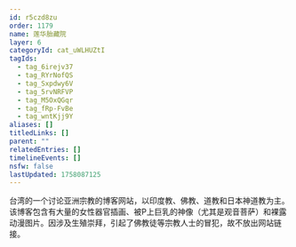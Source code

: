```yaml
---
id: r5czd8zu
order: 1179
name: 莲华胎藏院
layer: 6
categoryId: cat_uWLHUZtI
tagIds:
  - tag_6irejv37
  - tag_RYrNofQS
  - tag_Sxpdwy6V
  - tag_5rvNRFVP
  - tag_M5OxQGqr
  - tag_fRp-FvBe
  - tag_wntKjj9Y
aliases: []
titledLinks: []
parent: ""
relatedEntries: []
timelineEvents: []
nsfw: false
lastUpdated: 1758087125
---
```


台湾的一个讨论亚洲宗教的博客网站，以印度教、佛教、道教和日本神道教为主。该博客包含有大量的女性器官插画、被P上巨乳的神像（尤其是观音菩萨）和裸露动漫图片。因涉及生殖崇拜，引起了佛教徒等宗教人士的冒犯，故不放出网站链接。